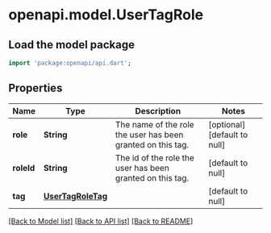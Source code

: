 # openapi.model.UserTagRole

## Load the model package
```dart
import 'package:openapi/api.dart';
```

## Properties
Name | Type | Description | Notes
------------ | ------------- | ------------- | -------------
**role** | **String** | The name of the role the user has been granted on this tag. | [optional] [default to null]
**roleId** | **String** | The id of the role the user has been granted on this tag. | [default to null]
**tag** | [**UserTagRoleTag**](UserTagRoleTag.md) |  | [default to null]

[[Back to Model list]](../README.md#documentation-for-models) [[Back to API list]](../README.md#documentation-for-api-endpoints) [[Back to README]](../README.md)


